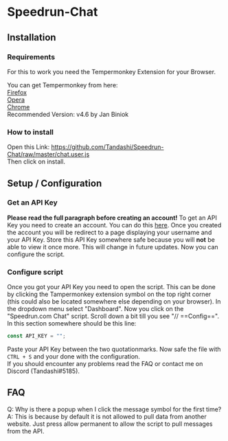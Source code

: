 # Speedrun-Chat

## Installation
### Requirements
For this to work you need the Tempermonkey Extension for your Browser.

You can get Tempermonkey from here:  
[Firefox](https://addons.mozilla.org/en-US/firefox/addon/tampermonkey/)  
[Opera](https://addons.opera.com/en/extensions/details/tampermonkey-beta/)  
[Chrome](https://chrome.google.com/webstore/detail/tampermonkey/dhdgffkkebhmkfjojejmpbldmpobfkfo)  
Recommended Version: v4.6 by Jan Biniok

### How to install
Open this Link: https://github.com/Tandashi/Speedrun-Chat/raw/master/chat.user.js  
Then click on install.

## Setup / Configuration
### Get an API Key
**Please read the full paragraph before creating an account!**
To get an API Key you need to create an account. You can do this [here](https://speedrun.tandashi.de/chat/register).
Once you created the account you will be redirect to a page displaying your username and your API Key. Store this API Key somewhere safe because you will **not** be able to view it once more. This will change in future updates. Now you can configure the script.

### Configure script
Once you got your API Key you need to open the script. This can be done by clicking the Tampermonkey extension symbol on the top right corner (this could also be located somewhere else depending on your browser). In the dropdown menu select "Dashboard". Now you click on the "Speedrun.com Chat" script. Scroll down a bit till you see "// ==Config==". In this section somewhere should be this line:
```javascript
const API_KEY = "";
```
Paste your API Key between the two quotationmarks. Now safe the file with `CTRL + S` and your done with the configuration.  
If you should encounter any problems read the FAQ or contact me on Discord (Tandashi#5185).


## FAQ
Q: Why is there a popup when I click the message symbol for the first time?  
A: This is because by default it is not allowed to pull data from another website. Just press allow permanent to allow the script to pull messages from the API.
